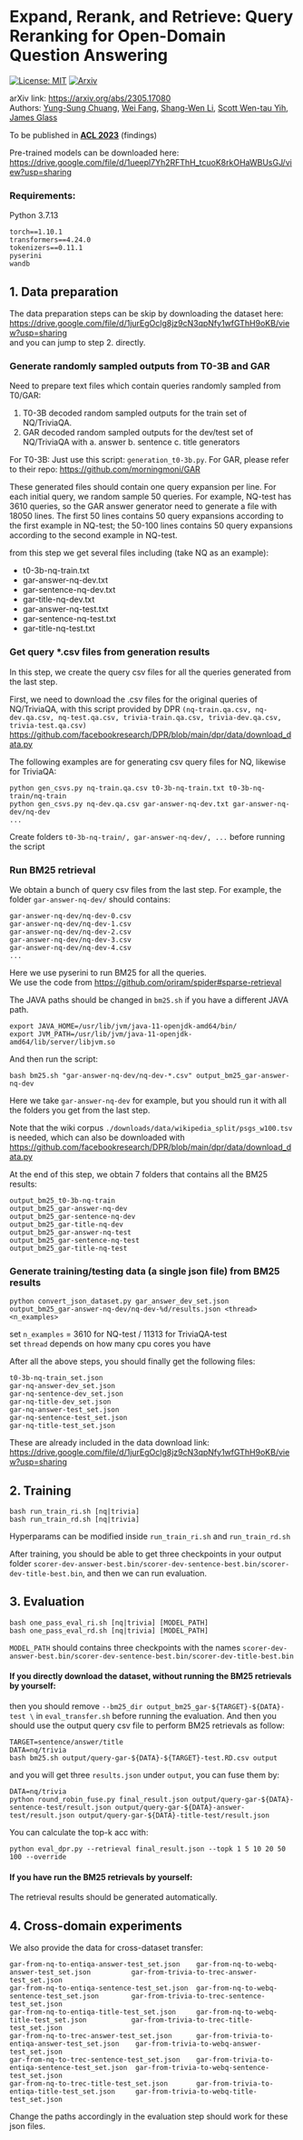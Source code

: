 # Expand, Rerank, and Retrieve: Query Reranking for Open-Domain Question Answering
[![License: MIT](https://img.shields.io/badge/License-MIT-orange.svg)](https://opensource.org/licenses/MIT)
[![Arxiv](https://img.shields.io/badge/arXiv-2305.17080-B21A1B)](https://arxiv.org/abs/2305.17080)

arXiv link: https://arxiv.org/abs/2305.17080  
Authors: 
[Yung-Sung Chuang](https://people.csail.mit.edu/yungsung/),
[Wei Fang](http://people.csail.mit.edu/weifang/),
[Shang-Wen Li](https://swdanielli.github.io/),
[Scott Wen-tau Yih](https://scottyih.org/),
[James Glass](http://groups.csail.mit.edu/sls/people/glass.shtml)

To be published in [**ACL 2023**](https://2023.aclweb.org/) (findings)

Pre-trained models can be downloaded here: https://drive.google.com/file/d/1ueepl7Yh2RFThH_tcuoK8rkOHaWBUsGJ/view?usp=sharing

### Requirements:

Python 3.7.13

```
torch==1.10.1
transformers==4.24.0
tokenizers==0.11.1
pyserini
wandb
```

## 1. Data preparation

The data preparation steps can be skip by downloading the dataset here:
https://drive.google.com/file/d/1jurEgOclg8jz9cN3qpNfy1wfGThH9oKB/view?usp=sharing  
and you can jump to step 2. directly.

### Generate randomly sampled outputs from T0-3B and GAR

Need to prepare text files which contain queries randomly sampled from T0/GAR: 
1. T0-3B decoded random sampled outputs for the train set of NQ/TriviaQA.
2. GAR decoded random sampled outputs for the dev/test set of NQ/TriviaQA with a. answer b. sentence c. title generators

For T0-3B: Just use this script: `generation_t0-3b.py`. 
For GAR, please refer to their repo: https://github.com/morningmoni/GAR


These generated files should contain one query expansion per line. For each initial query, we random sample 50 queries. For example, NQ-test has 3610 queries, so the GAR answer generator need to generate a file with 18050 lines. The first 50 lines contains 50 query expansions according to the first example in NQ-test; the 50-100 lines contains 50 query expansions according to the second example in NQ-test.

from this step we get several files including (take NQ as an example):
- t0-3b-nq-train.txt
- gar-answer-nq-dev.txt
- gar-sentence-nq-dev.txt
- gar-title-nq-dev.txt
- gar-answer-nq-test.txt
- gar-sentence-nq-test.txt
- gar-title-nq-test.txt


### Get query \*.csv files from generation results

In this step, we create the query csv files for all the queries generated from the last step.

First, we need to download the .csv files for the original queries of NQ/TriviaQA, with this script provided by DPR `(nq-train.qa.csv, nq-dev.qa.csv, nq-test.qa.csv, trivia-train.qa.csv, trivia-dev.qa.csv, trivia-test.qa.csv)`  https://github.com/facebookresearch/DPR/blob/main/dpr/data/download_data.py

The following examples are for generating csv query files for NQ, likewise for TriviaQA:
```
python gen_csvs.py nq-train.qa.csv t0-3b-nq-train.txt t0-3b-nq-train/nq-train
python gen_csvs.py nq-dev.qa.csv gar-answer-nq-dev.txt gar-answer-nq-dev/nq-dev
...
```

Create folders `t0-3b-nq-train/, gar-answer-nq-dev/, ...` before running the script

### Run BM25 retrieval

We obtain a bunch of query csv files from the last step. For example, the folder `gar-answer-nq-dev/` should contains:

```
gar-answer-nq-dev/nq-dev-0.csv
gar-answer-nq-dev/nq-dev-1.csv
gar-answer-nq-dev/nq-dev-2.csv
gar-answer-nq-dev/nq-dev-3.csv
gar-answer-nq-dev/nq-dev-4.csv
...
```
Here we use pyserini to run BM25 for all the queries.  
We use the code from https://github.com/oriram/spider#sparse-retrieval

The JAVA paths should be changed in `bm25.sh` if you have a different JAVA path.

```
export JAVA_HOME=/usr/lib/jvm/java-11-openjdk-amd64/bin/
export JVM_PATH=/usr/lib/jvm/java-11-openjdk-amd64/lib/server/libjvm.so
```
And then run the script:
```
bash bm25.sh "gar-answer-nq-dev/nq-dev-*.csv" output_bm25_gar-answer-nq-dev
```

Here we take `gar-answer-nq-dev` for example, but you should run it with all the folders you get from the last step.

Note that the wiki corpus `./downloads/data/wikipedia_split/psgs_w100.tsv` is needed, which can also be downloaded with https://github.com/facebookresearch/DPR/blob/main/dpr/data/download_data.py

At the end of this step, we obtain 7 folders that contains all the BM25 results:

```
output_bm25_t0-3b-nq-train
output_bm25_gar-answer-nq-dev
output_bm25_gar-sentence-nq-dev
output_bm25_gar-title-nq-dev
output_bm25_gar-answer-nq-test
output_bm25_gar-sentence-nq-test
output_bm25_gar-title-nq-test
```

### Generate training/testing data (a single json file) from BM25 results
```
python convert_json_dataset.py gar_answer_dev_set.json output_bm25_gar-answer-nq-dev/nq-dev-%d/results.json <thread> <n_examples>
```
set `n_examples` = 3610 for NQ-test / 11313 for TriviaQA-test  
set `thread` depends on how many cpu cores you have  

After all the above steps, you should finally get the following files:

```
t0-3b-nq-train_set.json
gar-nq-answer-dev_set.json
gar-nq-sentence-dev_set.json
gar-nq-title-dev_set.json
gar-nq-answer-test_set.json
gar-nq-sentence-test_set.json
gar-nq-title-test_set.json
```

These are already included in the data download link: 
https://drive.google.com/file/d/1jurEgOclg8jz9cN3qpNfy1wfGThH9oKB/view?usp=sharing

## 2. Training

```
bash run_train_ri.sh [nq|trivia]
bash run_train_rd.sh [nq|trivia]
```

Hyperparams can be modified inside `run_train_ri.sh` and `run_train_rd.sh`

After training, you should be able to get three checkpoints in your output folder `scorer-dev-answer-best.bin/scorer-dev-sentence-best.bin/scorer-dev-title-best.bin`, and then we can run evaluation.


## 3. Evaluation
```
bash one_pass_eval_ri.sh [nq|trivia] [MODEL_PATH]
bash one_pass_eval_rd.sh [nq|trivia] [MODEL_PATH]
```

`MODEL_PATH` should contains three checkpoints with the names `scorer-dev-answer-best.bin/scorer-dev-sentence-best.bin/scorer-dev-title-best.bin`

#### If you directly download the dataset, without running the BM25 retrievals by yourself:
then you should remove `--bm25_dir output_bm25_gar-${TARGET}-${DATA}-test \` in `eval_transfer.sh` before running the evaluation. And then you should use the output query csv file to perform BM25 retrievals as follow:
```
TARGET=sentence/answer/title
DATA=nq/trivia
bash bm25.sh output/query-gar-${DATA}-${TARGET}-test.RD.csv output
```
and you will get three `results.json` under `output`, you can fuse them by:
```
DATA=nq/trivia
python round_robin_fuse.py final_result.json output/query-gar-${DATA}-sentence-test/result.json output/query-gar-${DATA}-answer-test/result.json output/query-gar-${DATA}-title-test/result.json
```
You can calculate the top-k acc with:
```
python eval_dpr.py --retrieval final_result.json --topk 1 5 10 20 50 100 --override
```
#### If you have run the BM25 retrievals by yourself:
The retrieval results should be generated automatically.


## 4. Cross-domain experiments
We also provide the data for cross-dataset transfer:
```
gar-from-nq-to-entiqa-answer-test_set.json    gar-from-nq-to-webq-answer-test_set.json          gar-from-trivia-to-trec-answer-test_set.json
gar-from-nq-to-entiqa-sentence-test_set.json  gar-from-nq-to-webq-sentence-test_set.json        gar-from-trivia-to-trec-sentence-test_set.json
gar-from-nq-to-entiqa-title-test_set.json     gar-from-nq-to-webq-title-test_set.json           gar-from-trivia-to-trec-title-test_set.json
gar-from-nq-to-trec-answer-test_set.json      gar-from-trivia-to-entiqa-answer-test_set.json    gar-from-trivia-to-webq-answer-test_set.json
gar-from-nq-to-trec-sentence-test_set.json    gar-from-trivia-to-entiqa-sentence-test_set.json  gar-from-trivia-to-webq-sentence-test_set.json
gar-from-nq-to-trec-title-test_set.json       gar-from-trivia-to-entiqa-title-test_set.json     gar-from-trivia-to-webq-title-test_set.json
```

Change the paths accordingly in the evaluation step should work for these json files.
